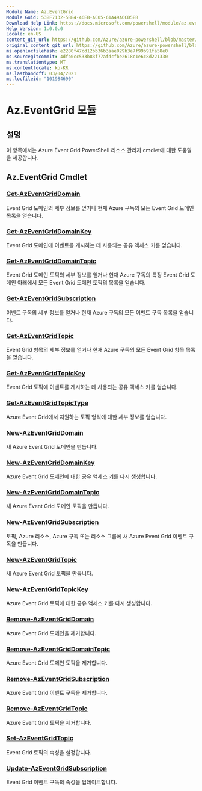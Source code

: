 ```yaml
---
Module Name: Az.EventGrid
Module Guid: 53BF7132-5BB4-46EB-AC05-61A49A6CD5EB
Download Help Link: https://docs.microsoft.com/powershell/module/az.eventgrid
Help Version: 1.0.0.0
Locale: en-US
content_git_url: https://github.com/Azure/azure-powershell/blob/master/src/EventGrid/EventGrid/help/Az.EventGrid.md
original_content_git_url: https://github.com/Azure/azure-powershell/blob/master/src/EventGrid/EventGrid/help/Az.EventGrid.md
ms.openlocfilehash: e2280f47cd12bb36b3aae029b3e7f99b91fa58e0
ms.sourcegitcommit: 4dfb0cc533b83f77afdcfbe2618c1e6c8d221330
ms.translationtype: MT
ms.contentlocale: ko-KR
ms.lasthandoff: 03/04/2021
ms.locfileid: "101984690"
---
```

# Az.EventGrid 모듈
## 설명
이 항목에서는 Azure Event Grid PowerShell 리소스 관리자 cmdlet에 대한 도움말을 제공합니다.

## Az.EventGrid Cmdlet
### [Get-AzEventGridDomain](Get-AzEventGridDomain.md)
Event Grid 도메인의 세부 정보를 얻거나 현재 Azure 구독의 모든 Event Grid 도메인 목록을 얻습니다.

### [Get-AzEventGridDomainKey](Get-AzEventGridDomainKey.md)
Event Grid 도메인에 이벤트를 게시하는 데 사용되는 공유 액세스 키를 얻습니다.

### [Get-AzEventGridDomainTopic](Get-AzEventGridDomainTopic.md)
Event Grid 도메인 토픽의 세부 정보를 얻거나 현재 Azure 구독의 특정 Event Grid 도메인 아래에서 모든 Event Grid 도메인 토픽의 목록을 얻습니다.

### [Get-AzEventGridSubscription](Get-AzEventGridSubscription.md)
이벤트 구독의 세부 정보를 얻거나 현재 Azure 구독의 모든 이벤트 구독 목록을 얻습니다.

### [Get-AzEventGridTopic](Get-AzEventGridTopic.md)
Event Grid 항목의 세부 정보를 얻거나 현재 Azure 구독의 모든 Event Grid 항목 목록을 얻습니다.

### [Get-AzEventGridTopicKey](Get-AzEventGridTopicKey.md)
Event Grid 토픽에 이벤트를 게시하는 데 사용되는 공유 액세스 키를 얻습니다.

### [Get-AzEventGridTopicType](Get-AzEventGridTopicType.md)
Azure Event Grid에서 지원하는 토픽 형식에 대한 세부 정보를 얻습니다.

### [New-AzEventGridDomain](New-AzEventGridDomain.md)
새 Azure Event Grid 도메인을 만듭니다.

### [New-AzEventGridDomainKey](New-AzEventGridDomainKey.md)
Azure Event Grid 도메인에 대한 공유 액세스 키를 다시 생성합니다.

### [New-AzEventGridDomainTopic](New-AzEventGridDomainTopic.md)
새 Azure Event Grid 도메인 토픽을 만듭니다.

### [New-AzEventGridSubscription](New-AzEventGridSubscription.md)
토픽, Azure 리소스, Azure 구독 또는 리소스 그룹에 새 Azure Event Grid 이벤트 구독을 만듭니다.

### [New-AzEventGridTopic](New-AzEventGridTopic.md)
새 Azure Event Grid 토픽을 만듭니다.

### [New-AzEventGridTopicKey](New-AzEventGridTopicKey.md)
Azure Event Grid 토픽에 대한 공유 액세스 키를 다시 생성합니다.

### [Remove-AzEventGridDomain](Remove-AzEventGridDomain.md)
Azure Event Grid 도메인을 제거합니다.

### [Remove-AzEventGridDomainTopic](Remove-AzEventGridDomainTopic.md)
Azure Event Grid 도메인 토픽을 제거합니다.

### [Remove-AzEventGridSubscription](Remove-AzEventGridSubscription.md)
Azure Event Grid 이벤트 구독을 제거합니다.

### [Remove-AzEventGridTopic](Remove-AzEventGridTopic.md)
Azure Event Grid 토픽을 제거합니다.

### [Set-AzEventGridTopic](Set-AzEventGridTopic.md)
Event Grid 토픽의 속성을 설정합니다.

### [Update-AzEventGridSubscription](Update-AzEventGridSubscription.md)
Event Grid 이벤트 구독의 속성을 업데이트합니다.

